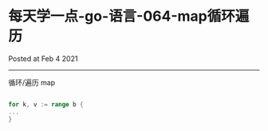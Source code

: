 # 每天学一点-go-语言-064-map循环遍历

Posted at Feb 4 2021

---

循环/遍历 map

```go

for k, v := range b {
...
}

```